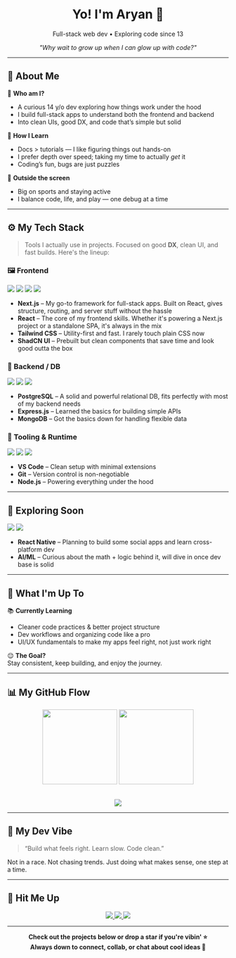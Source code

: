 <h1 align="center">Yo! I'm Aryan 👋</h1>    
    
<p align="center">Full-stack web dev • Exploring code since 13</p>    

<p align="center"><i>"Why wait to grow up when I can glow up with code?"</i></p>    
    
---    
    
## 🚀 About Me    
    
🎯 **Who am I?**    
- A curious 14 y/o dev exploring how things work under the hood      
- I build full-stack apps to understand both the frontend and backend      
- Into clean UIs, good DX, and code that’s simple but solid    
    
🧠 **How I Learn**    
- Docs > tutorials — I like figuring things out hands-on      
- I prefer depth over speed; taking my time to actually *get* it      
- Coding’s fun, bugs are just puzzles    
    
🏀 **Outside the screen**    
- Big on sports and staying active      
- I balance code, life, and play — one debug at a time    
    
---    
    
## ⚙️ My Tech Stack    
    
> Tools I actually use in projects. Focused on good **DX**, clean UI, and fast builds. Here's the lineup:    
    
### 🖼 Frontend    
    
<div align="left">    
  <img src="https://img.shields.io/badge/Next.js-000000?style=for-the-badge&logo=nextdotjs&logoColor=white" />    
  <img src="https://img.shields.io/badge/React-1C1C1C?style=for-the-badge&logo=react&logoColor=61DAFB" />    
  <img src="https://img.shields.io/badge/TailwindCSS-0F172A?style=for-the-badge&logo=tailwindcss&logoColor=38BDF8" />    
  <img src="https://img.shields.io/badge/ShadCN_UI-0F0F0F?style=for-the-badge&logo=radixui&logoColor=white" />    
</div>    
    
- **Next.js** – My go-to framework for full-stack apps. Built on React, gives structure, routing, and server stuff without the hassle      
- **React** – The core of my frontend skills. Whether it's powering a Next.js project or a standalone SPA, it's always in the mix      
- **Tailwind CSS** – Utility-first and fast. I rarely touch plain CSS now      
- **ShadCN UI** – Prebuilt but clean components that save time and look good outta the box    
    
### 🧩 Backend / DB    
    
<div align="left">    
  <img src="https://img.shields.io/badge/PostgreSQL-1C1C1C?style=for-the-badge&logo=postgresql&logoColor=white" />    
  <img src="https://img.shields.io/badge/Express.js-1C1C1C?style=for-the-badge&logo=express&logoColor=white" />    
  <img src="https://img.shields.io/badge/MongoDB-1C1C1C?style=for-the-badge&logo=mongodb&logoColor=47A248" />    
</div>    
    
- **PostgreSQL** – A solid and powerful relational DB, fits perfectly with most of my backend needs       
- **Express.js** – Learned the basics for building simple APIs      
- **MongoDB** – Got the basics down for handling flexible data    
    
### 🔧 Tooling & Runtime    
    
<div align="left">    
  <img src="https://img.shields.io/badge/VSCode-1C1C1C?style=for-the-badge&logo=visualstudiocode&logoColor=007ACC" />    
  <img src="https://img.shields.io/badge/Git-1C1C1C?style=for-the-badge&logo=git&logoColor=F05032" />    
  <img src="https://img.shields.io/badge/Node.js-1C1C1C?style=for-the-badge&logo=nodedotjs&logoColor=339933" />    
</div>    
    
- **VS Code** – Clean setup with minimal extensions      
- **Git** – Version control is non-negotiable      
- **Node.js** – Powering everything under the hood    
    
---    
    
## 🔮 Exploring Soon    
    
<div align="left">    
  <img src="https://img.shields.io/badge/React_Native-1C1C1C?style=for-the-badge&logo=react&logoColor=61DAFB" />    
  <img src="https://img.shields.io/badge/AI_/_ML-1C1C1C?style=for-the-badge&logo=openai&logoColor=white" />    
</div>    
    
- **React Native** – Planning to build some social apps and learn cross-platform dev      
- **AI/ML** – Curious about the math + logic behind it, will dive in once dev base is solid      
    
---    
    
## 🔭 What I'm Up To    
    
📚 **Currently Learning**  
- Cleaner code practices & better project structure  
- Dev workflows and organizing code like a pro  
- UI/UX fundamentals to make my apps feel right, not just work right  
    
😌 **The Goal?**  
Stay consistent, keep building, and enjoy the journey.  
    
---    
    
## 📊 My GitHub Flow    
    
<div align="center">    
  <img src="https://github-readme-stats.vercel.app/api?username=rajaryandew&show_icons=true&theme=radical&hide_border=true" height="170px"/>    
  <img src="https://github-readme-stats.vercel.app/api/top-langs/?username=rajaryandew&layout=compact&theme=radical&hide_border=true" height="170px"/>    
</div>    
    
<br/>    
    
<p align="center">    
  <img src="https://streak-stats.demolab.com?user=rajaryandew&theme=react&hide_border=true" />    
</p>    
    
---    
    
## 🧘 My Dev Vibe    
    
> “Build what feels right. Learn slow. Code clean.”    
    
Not in a race. Not chasing trends. Just doing what makes sense, one step at a time.    
    
---    
    
## 🔗 Hit Me Up    
    
<p align="center">    
  <a href="https://github.com/rajaryandew" target="_blank">    
    <img src="https://img.shields.io/badge/GitHub-rajaryandew-1C1C1C?style=for-the-badge&logo=github&logoColor=white"/>    
  </a>    
  <a href="https://x.com/rajaryandew" target="_blank">    
    <img src="https://img.shields.io/badge/X-rajaryandew-1C1C1C?style=for-the-badge&logo=x&logoColor=white"/>    
  </a>    
  <a href="https://discord.com/users/rajaryandew" target="_blank">    
    <img src="https://img.shields.io/badge/Discord-rajaryandew-1C1C1C?style=for-the-badge&logo=discord&logoColor=5865F2"/>    
  </a>    
</p>    
    
---    
    
<p align="center">    
  <b>Check out the projects below or drop a star if you're vibin' ⭐<br/>    
  Always down to connect, collab, or chat about cool ideas 💬</b>    
</p>
